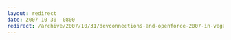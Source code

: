```yaml
---
layout: redirect
date: 2007-10-30 -0800
redirect: /archive/2007/10/31/devconnections-and-openforce-2007-in-vegas.aspx/
---
```

